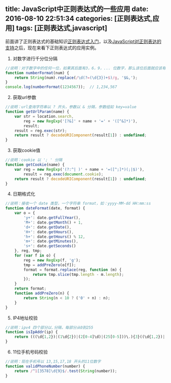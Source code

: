 title: JavaScript中正则表达式的一些应用
date: 2016-08-10 22:51:34
categories: [正则表达式,应用]
tags: [正则表达式,javascript]
---

前面讲了正则表达式的基础知识[正则表达式入门](/2016/08/07/正则表达式入门/)，以及[JavaScript对正则表达的支持](/2016/08/07/JavaScript对正则表达式的支持/)之后，现在来看下正则表达式的应用实例。

1. 对数字进行千分位分隔
```js
//说明：对于数字中的任何一位，如果其后面有3，6，9，... 位数字，那么该位后面就应该有一个,
function numberFormat(num) {
    return String(num).replace(/\d(?=(\d{3})+$)/g, '$&,');
}
console.log(numberFormat(1234567));  // 1,234,567
```
2. 获取url参数
<!-- more --> 
```js
//说明：url查询字符串以 ? 开头，参数以 & 分隔，参数组如 key=value
function getUrlParam(name) {
    var str = location.search,
        reg = new RegExp('[?&]' + name + '=' + '([^&]*)'),
        result;
    result = reg.exec(str);
    return result ? decodeURIComponent(result[1]) : undefined;
}
```
3. 获取cookie值
```js
//说明：cookie 以 '; ' 分隔
function getCookie(name) {
    var reg = new RegExp('(?:^| )' + name + '=([^;]*)(;|$)'),
        result = reg.exec(document.cookie);
    return result ? decodeURIComponent(result[1]) : undefined;
}
```
4. 日期格式化
```js
//说明：接收一个 date 类型，一个字符串 format，如：yyyy-MM-dd HH:mm:ss
function dateFormat(date, format) {
    var o = {
        'y+': date.getFullYear(),
        'M+': date.getMonth() + 1,
        'd+': date.getDate(),
        'H+': date.getHours(),
        'h+': date.getHours() % 12,
        'm+': date.getMinutes(),
        's+': date.getSeconds()
    }, reg, tmp; 
    for (var f in o) {
        reg = new RegExp(f, 'g');
        tmp = addPreZero(o[f]);
        format = format.replace(reg, function (m) {
            return tmp.slice(tmp.length - m.length);
        });
    }	
    return format;
    function addPreZero(n) {
        return String(n < 10 ? ('0' + n) : n);
    }
}
```
5. IP4地址校验
```js
//说明：ipv4 四个部分以.分隔，每部分从0到255
function isIpAddr(ip) {
    return (((\d{1,2})|(1\d{2})|(2[0-4]\d)|(25[0-5]))\.){3}((\d{1,2})|(1\d{2})|(2[0-4]\d)|(25[0-5])).test(ip);
}
```
6. 11位手机号码校验
```js
//说明：现在手机号以 13,15,17,18 开头的11位数字
function validPhoneNumber(number) {
    return /^1[3578]\d{9}$/.test(String(number));
}
```





